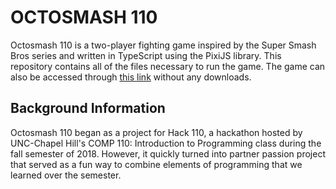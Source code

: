 # OCTOSMASH 110
Octosmash 110 is a two-player fighting game inspired by the Super Smash Bros series and written in TypeScript using the PixiJS library. This repository contains all of the files necessary to run the game. The game can also be accessed through [this link](http://apps.introcs.com/linzhou/z-hack-110/octosmash-110.html) without any downloads.

## Background Information
Octosmash 110 began as a project for Hack 110, a hackathon hosted by UNC-Chapel Hill's COMP 110: Introduction to Programming class during the fall semester of 2018. However, it quickly turned into partner passion project that served as a fun way to combine elements of programming that we learned over the semester.
